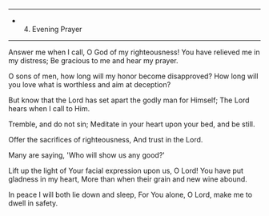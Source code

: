 ------------------------------------
- 4. Evening Prayer
------------------------------------

Answer me when I call, O God of my righteousness!
You have relieved me in my distress;
Be gracious to me and hear my prayer.

O sons of men, how long will my honor become disapproved?
How long will you love what is worthless and aim at deception? 

But know that the Lord has set apart the godly man for Himself;
The Lord hears when I call to Him.

Tremble, and do not sin;
Meditate in your heart upon your bed, and be still. 

Offer the sacrifices of righteousness,
And trust in the Lord.

Many are saying, 'Who will show us any good?'

Lift up the light of Your facial expression upon us, O Lord!
You have put gladness in my heart,
More than when their grain and new wine abound.

In peace I will both lie down and sleep,
For You alone, O Lord, make me to dwell in safety.